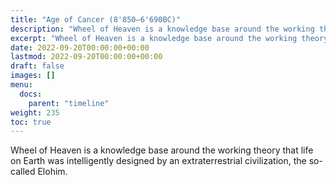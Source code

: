 ```yaml
---
title: "Age of Cancer (8'850—6'690BC)"
description: "Wheel of Heaven is a knowledge base around the working theory that life on Earth was intelligently designed by an extraterrestrial civilization, the so-called Elohim."
excerpt: "Wheel of Heaven is a knowledge base around the working theory that life on Earth was intelligently designed by an extraterrestrial civilization, the so-called Elohim."
date: 2022-09-20T00:00:00+00:00
lastmod: 2022-09-20T00:00:00+00:00
draft: false
images: []
menu:
  docs:
    parent: "timeline"
weight: 235
toc: true
---
```


Wheel of Heaven is a knowledge base around the working theory that life on Earth was intelligently designed by an extraterrestrial civilization, the so-called Elohim.
